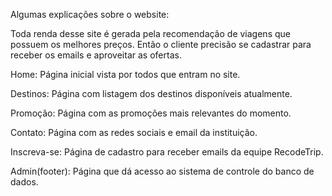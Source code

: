 Algumas explicações sobre o website:

Toda renda desse site é gerada pela recomendação de viagens que possuem os melhores preços. Então o cliente precisão se cadastrar para receber os emails e aproveitar as ofertas.


Home: Página inicial vista por todos que entram no site.

Destinos: Página com listagem dos destinos disponíveis atualmente.

Promoção: Página com as promoções mais relevantes do momento.

Contato: Página com as redes sociais e email da instituição.

Inscreva-se: Página de cadastro para receber emails da equipe RecodeTrip.

Admin(footer): Página que dá acesso ao sistema de controle do banco de dados.

